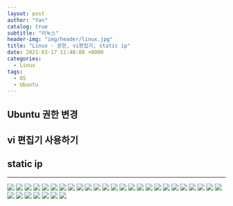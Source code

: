 ```yaml
---
layout: post
author: "Yan"
catalog: true
subtitle: "리눅스"
header-img: "img/header/linux.jpg"
title: "Linux - 권한, vi편집기, static ip"
date: 2021-03-17 11:40:08 +0000
categories:
  - Linux
tags:
  - OS
  - Ubuntu
---
```


## Ubuntu 권한 변경

## vi 편집기 사용하기

## static ip

---

![](/img/20210321-linux3/슬라이드1.JPG)
![](/img/20210321-linux3/슬라이드2.JPG)
![](/img/20210321-linux3/슬라이드3.JPG)
![](/img/20210321-linux3/슬라이드4.JPG)
![](/img/20210321-linux3/슬라이드5.JPG)
![](/img/20210321-linux3/슬라이드6.JPG)
![](/img/20210321-linux3/슬라이드7.JPG)
![](/img/20210321-linux3/슬라이드8.JPG)
![](/img/20210321-linux3/슬라이드9.JPG)
![](/img/20210321-linux3/슬라이드10.JPG)
![](/img/20210321-linux3/슬라이드11.JPG)
![](/img/20210321-linux3/슬라이드12.JPG)
![](/img/20210321-linux3/슬라이드13.JPG)
![](/img/20210321-linux3/슬라이드14.JPG)
![](/img/20210321-linux3/슬라이드15.JPG)
![](/img/20210321-linux3/슬라이드16.JPG)
![](/img/20210321-linux3/슬라이드17.JPG)
![](/img/20210321-linux3/슬라이드18.JPG)
![](/img/20210321-linux3/슬라이드19.JPG)
![](/img/20210321-linux3/슬라이드20.JPG)
![](/img/20210321-linux3/슬라이드21.JPG)
![](/img/20210321-linux3/슬라이드22.JPG)
![](/img/20210321-linux3/슬라이드23.JPG)
![](/img/20210321-linux3/슬라이드24.JPG)
![](/img/20210321-linux3/슬라이드25.JPG)
![](/img/20210321-linux3/슬라이드26.JPG)
![](/img/20210321-linux3/슬라이드27.JPG)
![](/img/20210321-linux3/슬라이드28.JPG)
![](/img/20210321-linux3/슬라이드29.JPG)
![](/img/20210321-linux3/슬라이드30.JPG)
![](/img/20210321-linux3/슬라이드31.JPG)
![](/img/20210321-linux3/슬라이드32.JPG)
